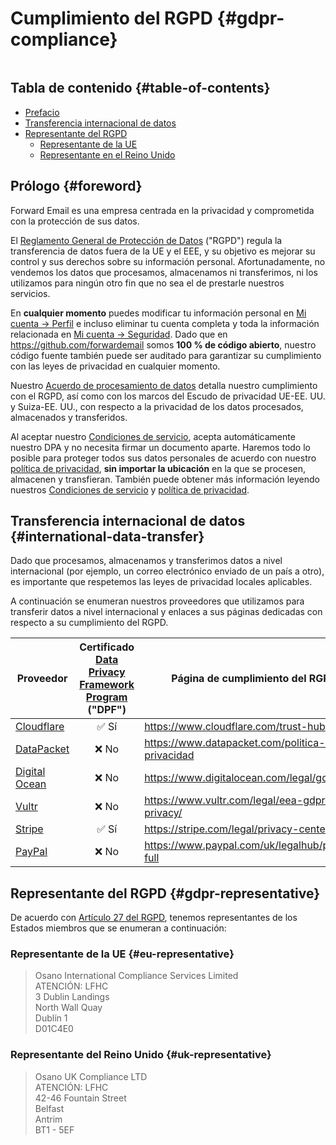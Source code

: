 # Cumplimiento del RGPD {#gdpr-compliance}

<img loading="lazy" src="/img/articles/gdpr.webp" alt="" class="rounded-lg" />

## Tabla de contenido {#table-of-contents}

* [Prefacio](#foreword)
* [Transferencia internacional de datos](#international-data-transfer)
* [Representante del RGPD](#gdpr-representative)
  * [Representante de la UE](#eu-representative)
  * [Representante en el Reino Unido](#uk-representative)

## Prólogo {#foreword}

Forward Email es una empresa centrada en la privacidad y comprometida con la protección de sus datos.

El [Reglamento General de Protección de Datos](https://en.wikipedia.org/wiki/General_Data_Protection_Regulation) ("RGPD") regula la transferencia de datos fuera de la UE y el EEE, y su objetivo es mejorar su control y sus derechos sobre su información personal. Afortunadamente, no vendemos los datos que procesamos, almacenamos ni transferimos, ni los utilizamos para ningún otro fin que no sea el de prestarle nuestros servicios.

En **cualquier momento** puedes modificar tu información personal en [Mi cuenta → Perfil](/my-account/profile) e incluso eliminar tu cuenta completa y toda la información relacionada en [Mi cuenta → Seguridad](/my-account/security). Dado que en <https://github.com/forwardemail> somos **100 % de código abierto**, nuestro código fuente también puede ser auditado para garantizar su cumplimiento con las leyes de privacidad en cualquier momento.

Nuestro [Acuerdo de procesamiento de datos](/dpa) detalla nuestro cumplimiento con el RGPD, así como con los marcos del Escudo de privacidad UE-EE. UU. y Suiza-EE. UU., con respecto a la privacidad de los datos procesados, almacenados y transferidos.

Al aceptar nuestro [Condiciones de servicio](/terms), acepta automáticamente nuestro DPA y no necesita firmar un documento aparte. Haremos todo lo posible para proteger todos sus datos personales de acuerdo con nuestro [política de privacidad](/privacy), **sin importar la ubicación** en la que se procesen, almacenen y transfieran. También puede obtener más información leyendo nuestros [Condiciones de servicio](/terms) y [política de privacidad](/privacy).

## Transferencia internacional de datos {#international-data-transfer}

Dado que procesamos, almacenamos y transferimos datos a nivel internacional (por ejemplo, un correo electrónico enviado de un país a otro), es importante que respetemos las leyes de privacidad locales aplicables.

A continuación se enumeran nuestros proveedores que utilizamos para transferir datos a nivel internacional y enlaces a sus páginas dedicadas con respecto a su cumplimiento del RGPD.

| Proveedor | Certificado [Data Privacy Framework Program](https://www.dataprivacyframework.gov/) ("DPF") | Página de cumplimiento del RGPD |
| ----------------------------------------- | :---------------------------------------------------------------------------------------: | ------------------------------------------------- |
| [Cloudflare](https://cloudflare.com) | :white_check_mark: Sí | <https://www.cloudflare.com/trust-hub/gdpr/> |
| [DataPacket](https://www.datapacket.com/) | :x: No | <https://www.datapacket.com/politica-de-privacidad> |
| [Digital Ocean](https://digitalocean.com) | :x: No | <https://www.digitalocean.com/legal/gdpr> |
| [Vultr](https://www.vultr.com) | :x: No | <https://www.vultr.com/legal/eea-gdpr-privacy/> |
| [Stripe](https://stripe.com/) | :white_check_mark: Sí | <https://stripe.com/legal/privacy-center> |
| [PayPal](https://www.paypal.com/us/home) | :x: No | <https://www.paypal.com/uk/legalhub/privacy-full> |

## Representante del RGPD {#gdpr-representative}

De acuerdo con [Artículo 27 del RGPD](https://gdpr-info.eu/art-27-gdpr/), tenemos representantes de los Estados miembros que se enumeran a continuación:

### Representante de la UE {#eu-representative}

<blockquote class="notranslate">Osano International Compliance Services Limited<br />ATENCIÓN: LFHC<br />3 Dublin Landings<br />North Wall Quay<br />Dublín 1<br />D01C4E0</blockquote>

### Representante del Reino Unido {#uk-representative}

<blockquote class="notranslate">Osano UK Compliance LTD<br />ATENCIÓN: LFHC<br />42-46 Fountain Street<br />Belfast<br />Antrim<br />BT1 - 5EF</blockquote>